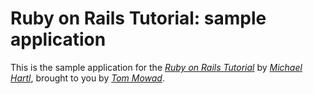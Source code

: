 # Ruby on Rails Tutorial: sample application

This is the sample application for the [*Ruby on Rails Tutorial*](http://railstutorial.org/) by [*Michael Hartl*](http://michaelhartl.com/), 
brought to you by [*Tom Mowad*](http://www.tommowad.co/).
